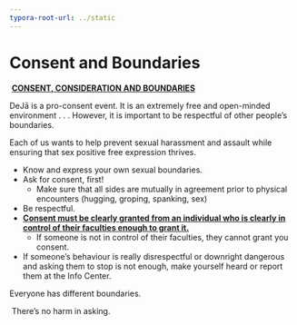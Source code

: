 ```yaml
---
typora-root-url: ../static
---
```


# **Consent and Boundaries** 

​		<u>**CONSENT, CONSIDERATION AND BOUNDARIES**</u>



DeJā is a pro-consent event.  It is an extremely free and open-minded environment . . . However, it is important to be respectful of other people’s boundaries.

Each of us wants to help prevent sexual harassment and assault while ensuring that sex positive free expression thrives.

- Know and express your own sexual boundaries.
- Ask for consent, first!
  - Make sure that all sides are mutually in agreement prior to physical encounters (hugging, groping, spanking, sex)
- Be respectful.
- <u>**Consent must be clearly granted from an individual who is 		clearly in control of their faculties enough to grant it.**</u>
  - If someone is not in control of their faculties,  they cannot grant you consent.
- If someone’s behaviour is really disrespectful or downright dangerous and asking them to stop is not enough, make yourself heard or report them at the Info Center.



Everyone has different boundaries. 

​	There’s no harm in asking.



​		





